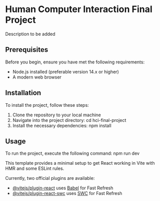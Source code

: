 # Human Computer Interaction Final Project

Description to be added

## Prerequisites

Before you begin, ensure you have met the following requirements:
- Node.js installed (preferable version 14.x or higher)
- A modern web browser

## Installation

To install the project, follow these steps:

1. Clone the repository to your local machine
2. Navigate into the project directory: cd hci-final-project
3. Install the necessary dependencies: npm install


## Usage

To run the project, execute the following command: npm run dev


This template provides a minimal setup to get React working in Vite with HMR and some ESLint rules.

Currently, two official plugins are available:

- [@vitejs/plugin-react](https://github.com/vitejs/vite-plugin-react/blob/main/packages/plugin-react/README.md) uses [Babel](https://babeljs.io/) for Fast Refresh
- [@vitejs/plugin-react-swc](https://github.com/vitejs/vite-plugin-react-swc) uses [SWC](https://swc.rs/) for Fast Refresh
